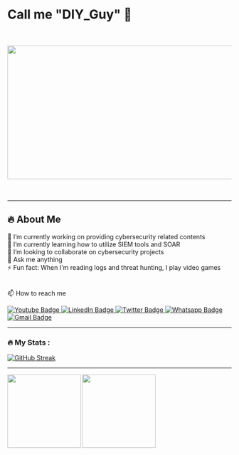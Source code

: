 # Call me "DIY_Guy" 👋
<br>
<br>
<div id="header" align="justify">
  <img src="https://i.giphy.com/media/v1.Y2lkPTc5MGI3NjExbTd2MnJvOGR4dnBmd2t6MGJwMzljMnRwMDd4ODhoc2prODRnN3NxOCZlcD12MV9pbnRlcm5hbF9naWZfYnlfaWQmY3Q9Zw/2jMtpIi8mhE8ctiMtK/giphy.gif" width="1000" height="300"/>
</div>
<br>
<br>

---

## :fire: About Me<br>
 🔭 I’m currently working on providing cybersecurity related contents<br>
 🌱 I’m currently learning how to utilize SIEM tools and SOAR <br>
 👯 I’m looking to collaborate on cybersecurity projects<br>
 💬 Ask me anything<br>
 ⚡ Fun fact: When I'm reading logs and threat hunting, I play video games<br>
<br>
<br>
 📫 How to reach me
<div id="badges">
  
  <a href="https://www.youtube.com/channel/UCuHwDSWb-3E3amFoopkns6Q">
    <img src="https://img.shields.io/badge/YouTube-red?style=for-the-badge&logo=youtube&logoColor=white" alt="Youtube Badge"/>
  </a>
  <a href="https://www.linkedin.com/in/atadeleye">
    <img src="https://img.shields.io/badge/LinkedIn-blue?style=for-the-badge&logo=linkedin&logoColor=white" alt="LinkedIn Badge"/>
  </a>
  <a href="https://x.com/kayusboy2001">
    <img src="https://img.shields.io/badge/Twitter-blue?style=for-the-badge&logo=twitter&logoColor=white" alt="Twitter Badge"/>
  </a>
  <a href="https://wa.me/2348023008977" rel="noopener noreferrer" target="_blank">
    <img src="https://img.shields.io/badge/whatsapp-green?style=for-the-badge&logo=whatsapp&logoColor=white" alt="Whatsapp Badge"/>
  <a href="mailto:Kayusboy2001@gmail.com?subject=Compose%20New%20Email"> 
    <img src="https://img.shields.io/badge/gmail-red?style=for-the-badge&logo=gmail&logoColor=white" alt="Gmail Badge"/>
  </a>
    
</div>
    
---


### :fire: My Stats :
[![GitHub Streak](http://github-readme-streak-stats.herokuapp.com?user=kayusboy2001&theme=dark&background=000000)](https://git.io/streak-stats)

---
   
    
<img align="left" style="display: inline; height: 165px" src="https://github-readme-stats.vercel.app/api/top-langs/?username=kayusboy2001&layout=compact&theme=vision-friendly-dark" />

<img align="center" style="display: inline; height: 165px" src="https://github-readme-stats.vercel.app/api?username=kayusboy2001&count_private=true&show_icons=true&theme=radical&hide_rank=false" />
